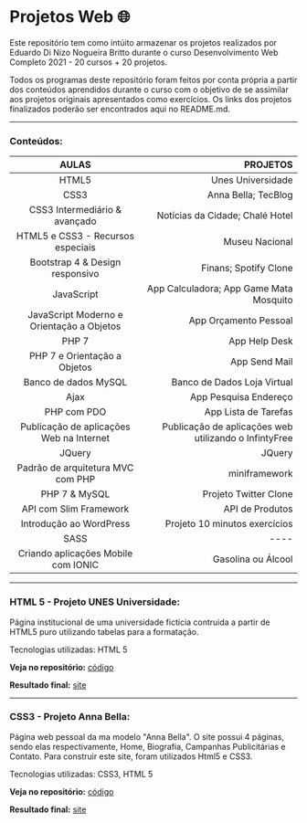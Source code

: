 # **Projetos Web :globe_with_meridians:**
 Este repositório tem como intúito armazenar os projetos realizados por Eduardo Di Nizo Nogueira Britto durante o curso Desenvolvimento Web Completo 2021 - 20 cursos + 20 projetos. 
 
 Todos os programas deste repositório foram feitos por conta própria a partir dos conteúdos aprendidos durante o curso com o objetivo de se assimilar aos projetos originais apresentados como exercícios. Os links dos projetos finalizados poderão ser encontrados aqui no README.md.
 
***

### **Conteúdos:**
AULAS | PROJETOS | 
:---: | ---: | 
HTML5 | Unes Universidade 
CSS3 | Anna Bella; TecBlog 
CSS3 Intermediário & avançado | Notícias da Cidade; Chalé Hotel
HTML5 e CSS3 - Recursos especiais | Museu Nacional
Bootstrap 4 & Design responsivo | Finans; Spotify Clone
JavaScript | App Calculadora; App Game Mata Mosquito
JavaScript Moderno e Orientação a Objetos | App Orçamento Pessoal
PHP 7 | App Help Desk
PHP 7 e Orientação a Objetos | App Send Mail
Banco de dados MySQL | Banco de Dados Loja Virtual
Ajax | App Pesquisa Endereço
PHP com PDO | App Lista de Tarefas
Publicação de aplicações Web na Internet | Publicação de aplicações web utilizando o InfintyFree
JQuery | JQuery
Padrão de arquitetura MVC com PHP | miniframework
PHP 7 & MySQL | Projeto Twitter Clone
API com Slim Framework | API de Produtos
Introdução ao WordPress | Projeto 10 minutos exercícios
SASS | ----
Criando aplicações Mobile com IONIC | Gasolina ou Álcool

***

### **HTML 5 - Projeto UNES Universidade:**

Página institucional de uma universidade fictícia contruida a partir de HTML5 puro utilizando tabelas para a formatação.

Tecnologias utilizadas: HTML 5

**Veja no repositório:** [código](//github.com/DiNizo/Projetos-Web/tree/main/Unes)

**Resultado final:** [site]( https://dinizo2.github.io/Unes/)

***

### **CSS3 - Projeto Anna Bella:**


Página web pessoal da ma modelo "Anna Bella". O site possui 4 páginas, sendo elas respectivamente, Home, Biografia, Campanhas Publicitárias e Contato. Para construir este site, foram utilizados Html5 e CSS3.

Tecnologias utilizadas: CSS3, HTML 5

**Veja no repositório:** [código](https://github.com/DiNizo/Projetos-Web/tree/main/Anna%20Bella)

**Resultado final:** [site](https://dinizo2.github.io/Anna/index.html)











 
 


